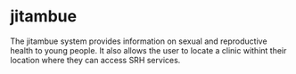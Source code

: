 # jitambue
The jitambue system provides information on sexual and reproductive health to young people. It also allows the user to locate a clinic withint their location where they can access SRH services.
